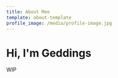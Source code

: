 ```yaml
---
title: About Mee
template: about-template
profile_image: /media/profile-image.jpg
---
```


# Hi, I'm Geddings

WIP



